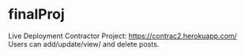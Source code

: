 # finalProj
Live Deployment Contractor Project: https://contrac2.herokuapp.com/
Users can add/update/view/ and delete posts.

